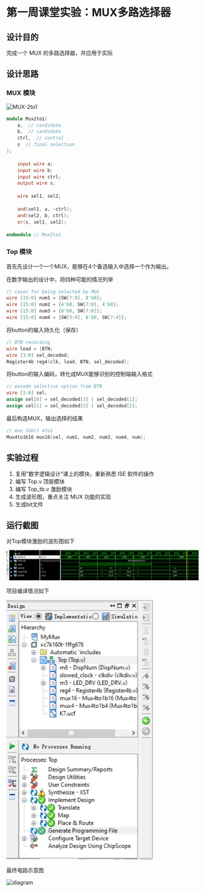 # 第一周课堂实验：MUX多路选择器

## 设计目的

完成一个 MUX 的多路选择器，并应用于实际

## 设计思路

### MUX 模块

![MUX-2to1](./img/2020-03-04-11-02-26.png)

```verilog
module Mux2to1(
    a,  // candidate
    b,  // candidate
    ctrl,  // control
    s  // final selection
);

    input wire a;
    input wire b;
    input wire ctrl;
    output wire s;

    wire sel1, sel2;

    and(sel1, a, ~ctrl);
    and(sel2, b, ctrl);
    or(s, sel1, sel2);

endmodule // Mux2to1
```

### Top 模块

首先先设计一个一个MUX，能够在4个备选输入中选择一个作为输出。

在数字输出的设计中，将四种可能的情况列举

```verilog
// cases for being selected by MUX
wire [15:0] num1 = {SW[7:0], 8'b0};
wire [15:0] num2 = {4'b0, SW[7:0], 4'b0};
wire [15:0] num3 = {8'b0, SW[7:0]};
wire [15:0] num4 = {SW[3:0], 8'b0, SW[7:4]};
```

将button的输入持久化（保存）

```verilog
// BTN recording
wire load = |BTN;
wire [3:0] sel_decoded;
Register4b reg4(clk, load, BTN, sel_decoded);
```

将button的输入编码，转化成MUX能够识别的控制端输入格式

```verilog
// encode selective option from BTN
wire [1:0] sel;
assign sel[0] = sel_decoded[3] | sel_decoded[1];
assign sel[1] = sel_decoded[3] | sel_decoded[2];
```

最后构造MUX，输出选择的结果

```verilog
// mux 16bit 4to1
Mux4to1b16 mux16(sel, num1, num2, num3, num4, num);
```

## 实验过程

1. 复用”数字逻辑设计“课上的模块，重新熟悉 ISE 软件的操作
1. 编写 Top.v 顶层模块
1. 编写 Top_tb.v 激励模块
1. 生成波形图，重点关注 MUX 功能的实现
1. 生成bit文件

## 运行截图

对Top模块激励的波形图如下

![MUX_wave](./img/MUX_wave.jpg)

项目编译情况如下

![dev](./img/dev.jpg)

最终电路示意图

![diagram](./img/diagram.png)
